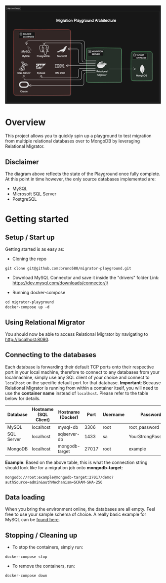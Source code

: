 ![Diagram Overview](diagram/overview.png)

# Overview
This project allows you to quickly spin up a playground to test migration from multiple relational databases over to MongoDB by leveraging Relational Migrator.

## Disclaimer
The diagram above reflects the state of the Playground once fully complete. At this point in time however, the only source databases implemented are:

- MySQL
- Microsoft SQL Server
- PostgreSQL

# Getting started
## Setup / Start up
Getting started is as easy as:

- Cloning the repo
```
git clone git@github.com:bruno580/migrator-playground.git
```

- Download MySQL Connector and save it inside the "drivers" folder
Link: https://dev.mysql.com/downloads/connector/j/

- Running docker-compose
```
cd migrator-playground
docker-compose up -d
```

## Using Relational Migrator
You should now be able to access Relational Migrator by navigating to [http://localhost:8080](http://localhost:8080).

## Connecting to the databases
Each database is forwarding their default TCP ports onto their respective port in your local machine, therefore to connect to any databases from your localmachine, simply use any SQL client of your choice and connect to `localhost` on the specific default port for that database. **Important**: Because Relational Migrator is running from within a container itself, you will need to use the **container name** instead of `localhost`. Please refer to the table below for details.

| Database   | Hostname<br>(SQL Client) | Hostname<br>(Docker) | Port  | Username | Password            |
| ---------- | ------------------------ | -------------------- | ----- | -------- | ------------------- |
| MySQL      | localhost                | mysql-db             | 3306  | root     | root_password       |
| SQL Server | localhost                | sqlserver-db         | 1433  | sa       | YourStrongPassword! |
| MongoDB    | localhost                | mongodb-target       | 27017 | root     | example             |

**Example**: Based on the above table, this is what the connection string should look like for a migration job onto **mongodb-target**:
```
mongodb://root:example@mongodb-target:27017/demo?authSource=admin&authMechanism=SCRAM-SHA-256
```

## Data loading
When you bring the environment online, the databases are all empty. Feel free to use your sample schema of choice. A really basic example for MySQL can be [found here](https://github.com/bruno580/rm-query-converter-demo/blob/main/shopdb.sql).

## Stopping / Cleaning up
- To stop the containers, simply run:
```
docker-compose stop
```

- To remove the containers, run:
```
docker-compose down
```